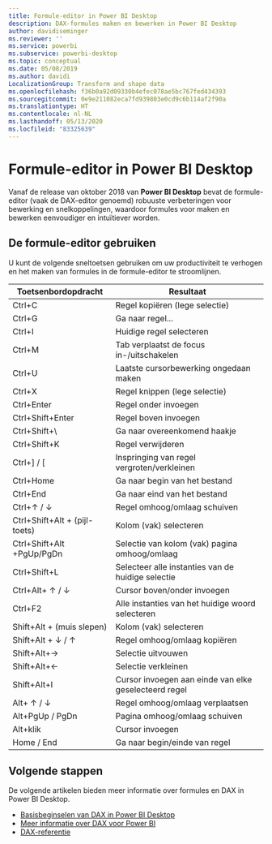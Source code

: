 ```yaml
---
title: Formule-editor in Power BI Desktop
description: DAX-formules maken en bewerken in Power BI Desktop
author: davidiseminger
ms.reviewer: ''
ms.service: powerbi
ms.subservice: powerbi-desktop
ms.topic: conceptual
ms.date: 05/08/2019
ms.author: davidi
LocalizationGroup: Transform and shape data
ms.openlocfilehash: f36b0a92d09330b4efec078ae5bc767fed434393
ms.sourcegitcommit: 0e9e211082eca7fd939803e0cd9c6b114af2f90a
ms.translationtype: HT
ms.contentlocale: nl-NL
ms.lasthandoff: 05/13/2020
ms.locfileid: "83325639"
---
```

# <a name="formula-editor-in-power-bi-desktop"></a>Formule-editor in Power BI Desktop

Vanaf de release van oktober 2018 van **Power BI Desktop** bevat de formule-editor (vaak de DAX-editor genoemd) robuuste verbeteringen voor bewerking en snelkoppelingen, waardoor formules voor maken en bewerken eenvoudiger en intuïtiever worden. 

## <a name="using-the-formula-editor"></a>De formule-editor gebruiken

U kunt de volgende sneltoetsen gebruiken om uw productiviteit te verhogen en het maken van formules in de formule-editor te stroomlijnen.


|Toetsenbordopdracht  |Resultaat  |
|---------|---------|
|Ctrl+C  | Regel kopiëren (lege selectie) |
|Ctrl+G  |Ga naar regel... |
|Ctrl+I  |Huidige regel selecteren  |
|Ctrl+M  |Tab verplaatst de focus in-/uitschakelen |
|Ctrl+U  |Laatste cursorbewerking ongedaan maken  |
|Ctrl+X   | Regel knippen (lege selectie) |
|Ctrl+Enter  |Regel onder invoegen  |
|Ctrl+Shift+Enter  |Regel boven invoegen  |
|Ctrl+Shift+\  |Ga naar overeenkomend haakje  |
|Ctrl+Shift+K  |Regel verwijderen  |
|Ctrl+] / [  |Inspringing van regel vergroten/verkleinen  |
|Ctrl+Home  |Ga naar begin van het bestand  |
|Ctrl+End  |Ga naar eind van het bestand  |
|Ctrl+↑ / ↓   |Regel omhoog/omlaag schuiven  |
|Ctrl+Shift+Alt + (pijl-toets)  |Kolom (vak) selecteren  |
|Ctrl+Shift+Alt +PgUp/PgDn  |Selectie van kolom (vak) pagina omhoog/omlaag |
|Ctrl+Shift+L  |Selecteer alle instanties van de huidige selectie |
|Ctrl+Alt+ ↑ / ↓  |Cursor boven/onder invoegen  |
|Ctrl+F2  |Alle instanties van het huidige woord selecteren | 
|Shift+Alt + (muis slepen) |Kolom (vak) selecteren  |
|Shift+Alt + ↓ / ↑  |Regel omhoog/omlaag kopiëren  |
|Shift+Alt+→  |Selectie uitvouwen  |
|Shift+Alt+←  |Selectie verkleinen |
|Shift+Alt+I  |Cursor invoegen aan einde van elke geselecteerd regel |
|Alt+ ↑ / ↓  | Regel omhoog/omlaag verplaatsen |
|Alt+PgUp / PgDn  |Pagina omhoog/omlaag schuiven  |
|Alt+klik  |Cursor invoegen  |
|Home / End  |Ga naar begin/einde van regel  |

## <a name="next-steps"></a>Volgende stappen

De volgende artikelen bieden meer informatie over formules en DAX in Power BI Desktop.

* [Basisbeginselen van DAX in Power BI Desktop](desktop-quickstart-learn-dax-basics.md)
* [Meer informatie over DAX voor Power BI](https://docs.microsoft.com/power-bi/guided-learning/introductiontodax?tutorial-step=1)
* [DAX-referentie](https://msdn.microsoft.com/query-bi/dax/data-analysis-expressions-dax-reference)

